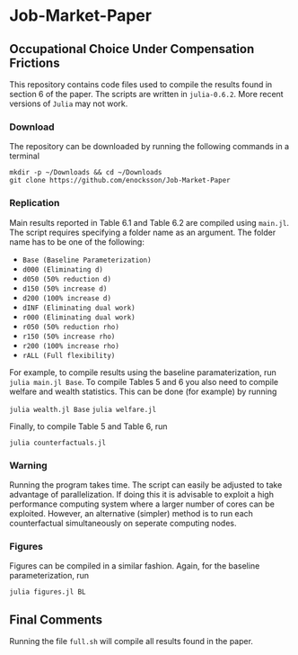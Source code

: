 # Job-Market-Paper

## Occupational Choice Under Compensation Frictions

This repository contains code files used to compile the results found in section 6 of the paper. The scripts are written in `julia-0.6.2`. More recent versions of `Julia` may not work.

### Download

The repository can be downloaded by running the following commands in a terminal

```
mkdir -p ~/Downloads && cd ~/Downloads
git clone https://github.com/enocksson/Job-Market-Paper
```
### Replication

Main results reported in Table 6.1 and Table 6.2 are compiled using `main.jl`. The script requires specifying a folder name as an argument. The folder name has to be one of the following:

  - `Base (Baseline Parameterization)`
  - `d000 (Eliminating d)`
  - `d050 (50% reduction d)`
  - `d150 (50% increase d)`
  - `d200 (100% increase d)`
  - `dINF (Eliminating dual work)`
  - `r000 (Eliminating dual work)`
  - `r050 (50% reduction rho)`
  - `r150 (50% increase rho)`
  - `r200 (100% increase rho)`
  - `rALL (Full flexibility)`

For example, to compile results using the baseline paramaterization, run ```julia main.jl Base```. To compile Tables 5 and 6 you also need to compile welfare and wealth statistics. This can be done (for example) by running

```julia wealth.jl Base```
```julia welfare.jl ```

Finally, to compile Table 5 and Table 6, run

```julia counterfactuals.jl```

### Warning

Running the program takes time. The script can easily be adjusted to take advantage of parallelization. If doing this it is advisable to exploit a high performance computing system where a larger number of cores can be exploited. However, an alternative (simpler) method is to run each counterfactual simultaneously on seperate computing nodes.

### Figures

Figures can be compiled in a similar fashion. Again, for the baseline parameterization, run
```
julia figures.jl BL
```

## Final Comments

Running the file `full.sh` will compile all results found in the paper.


